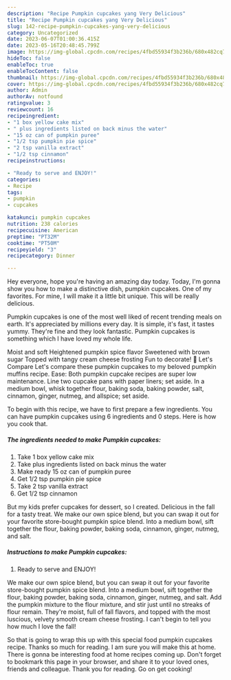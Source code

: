 ```yaml
---
description: "Recipe Pumpkin cupcakes yang Very Delicious"
title: "Recipe Pumpkin cupcakes yang Very Delicious"
slug: 142-recipe-pumpkin-cupcakes-yang-very-delicious
category: Uncategorized
date: 2023-06-07T01:00:36.415Z
date: 2023-05-16T20:48:45.799Z
image: https://img-global.cpcdn.com/recipes/4fbd55934f3b236b/680x482cq70/pumpkin-cupcakes-recipe-main-photo.jpg
hideToc: false
enableToc: true
enableTocContent: false
thumbnail: https://img-global.cpcdn.com/recipes/4fbd55934f3b236b/680x482cq70/pumpkin-cupcakes-recipe-main-photo.jpg
cover: https://img-global.cpcdn.com/recipes/4fbd55934f3b236b/680x482cq70/pumpkin-cupcakes-recipe-main-photo.jpg
author: Admin
authorAv: notfound
ratingvalue: 3
reviewcount: 16
recipeingredient:
- "1 box yellow cake mix"
- " plus ingredients listed on back minus the water"
- "15 oz can of pumpkin puree"
- "1/2 tsp pumpkin pie spice"
- "2 tsp vanilla extract"
- "1/2 tsp cinnamon"
recipeinstructions:

- "Ready to serve and ENJOY!"
categories:
- Recipe
tags:
- pumpkin
- cupcakes

katakunci: pumpkin cupcakes 
nutrition: 238 calories
recipecuisine: American
preptime: "PT32M"
cooktime: "PT50M"
recipeyield: "3"
recipecategory: Dinner

---
```



Hey everyone, hope you're having an amazing day today. Today, I'm gonna show you how to make a distinctive dish, pumpkin cupcakes. One of my favorites. For mine, I will make it a little bit unique. This will be really delicious.

Pumpkin cupcakes is one of the most well liked of recent trending meals on earth. It's appreciated by millions every day. It is simple, it's fast, it tastes yummy. They're fine and they look fantastic. Pumpkin cupcakes is something which I have loved my whole life.

Moist and soft Heightened pumpkin spice flavor Sweetened with brown sugar Topped with tangy cream cheese frosting Fun to decorate! 🙂 Let&#39;s Compare Let&#39;s compare these pumpkin cupcakes to my beloved pumpkin muffins recipe. Ease: Both pumpkin cupcake recipes are super low maintenance. Line two cupcake pans with paper liners; set aside. In a medium bowl, whisk together flour, baking soda, baking powder, salt, cinnamon, ginger, nutmeg, and allspice; set aside.


To begin with this recipe, we have to first prepare a few ingredients. You can have pumpkin cupcakes using 6 ingredients and 0 steps. Here is how you cook that.

<!--inarticleads1-->

##### The ingredients needed to make Pumpkin cupcakes:

1. Take 1 box yellow cake mix
1. Take  plus ingredients listed on back minus the water
1. Make ready 15 oz can of pumpkin puree
1. Get 1/2 tsp pumpkin pie spice
1. Take 2 tsp vanilla extract
1. Get 1/2 tsp cinnamon


But my kids prefer cupcakes for dessert, so I created. Delicious in the fall for a tasty treat. We make our own spice blend, but you can swap it out for your favorite store-bought pumpkin spice blend. Into a medium bowl, sift together the flour, baking powder, baking soda, cinnamon, ginger, nutmeg, and salt. 

<!--inarticleads2-->

##### Instructions to make Pumpkin cupcakes:


1. Ready to serve and ENJOY!

We make our own spice blend, but you can swap it out for your favorite store-bought pumpkin spice blend. Into a medium bowl, sift together the flour, baking powder, baking soda, cinnamon, ginger, nutmeg, and salt. Add the pumpkin mixture to the flour mixture, and stir just until no streaks of flour remain. They&#39;re moist, full of fall flavors, and topped with the most luscious, velvety smooth cream cheese frosting. I can&#39;t begin to tell you how much I love the fall! 

So that is going to wrap this up with this special food pumpkin cupcakes recipe. Thanks so much for reading. I am sure you will make this at home. There is gonna be interesting food at home recipes coming up. Don't forget to bookmark this page in your browser, and share it to your loved ones, friends and colleague. Thank you for reading. Go on get cooking!

